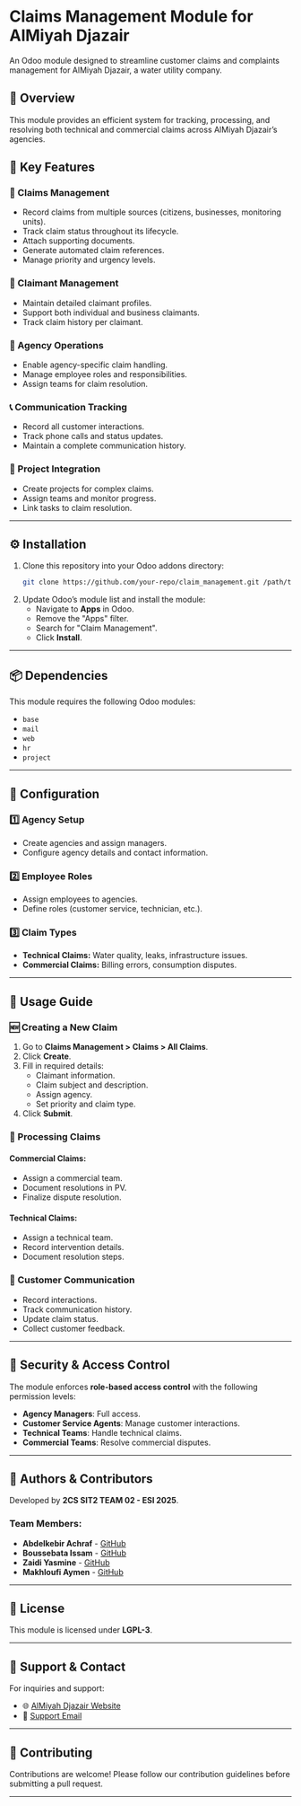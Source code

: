 # Claims Management Module for AlMiyah Djazair

An Odoo module designed to streamline customer claims and complaints management for AlMiyah Djazair, a water utility company.

## 📌 Overview
This module provides an efficient system for tracking, processing, and resolving both technical and commercial claims across AlMiyah Djazair’s agencies.

## 🚀 Key Features

### 📝 Claims Management
- Record claims from multiple sources (citizens, businesses, monitoring units).
- Track claim status throughout its lifecycle.
- Attach supporting documents.
- Generate automated claim references.
- Manage priority and urgency levels.

### 👤 Claimant Management
- Maintain detailed claimant profiles.
- Support both individual and business claimants.
- Track claim history per claimant.

### 🏢 Agency Operations
- Enable agency-specific claim handling.
- Manage employee roles and responsibilities.
- Assign teams for claim resolution.

### 📞 Communication Tracking
- Record all customer interactions.
- Track phone calls and status updates.
- Maintain a complete communication history.

### 📂 Project Integration
- Create projects for complex claims.
- Assign teams and monitor progress.
- Link tasks to claim resolution.

---
## ⚙️ Installation

1. Clone this repository into your Odoo addons directory:
   ```bash
   git clone https://github.com/your-repo/claim_management.git /path/to/odoo/addons
   ```
2. Update Odoo’s module list and install the module:
   - Navigate to **Apps** in Odoo.
   - Remove the "Apps" filter.
   - Search for "Claim Management".
   - Click **Install**.

---
## 📦 Dependencies
This module requires the following Odoo modules:
- `base`
- `mail`
- `web`
- `hr`
- `project`

---
## 🔧 Configuration

### 1️⃣ Agency Setup
- Create agencies and assign managers.
- Configure agency details and contact information.

### 2️⃣ Employee Roles
- Assign employees to agencies.
- Define roles (customer service, technician, etc.).

### 3️⃣ Claim Types
- **Technical Claims:** Water quality, leaks, infrastructure issues.
- **Commercial Claims:** Billing errors, consumption disputes.

---
## 📌 Usage Guide

### 🆕 Creating a New Claim
1. Go to **Claims Management > Claims > All Claims**.
2. Click **Create**.
3. Fill in required details:
   - Claimant information.
   - Claim subject and description.
   - Assign agency.
   - Set priority and claim type.
4. Click **Submit**.

### 🔄 Processing Claims
#### Commercial Claims:
- Assign a commercial team.
- Document resolutions in PV.
- Finalize dispute resolution.

#### Technical Claims:
- Assign a technical team.
- Record intervention details.
- Document resolution steps.

### 📢 Customer Communication
- Record interactions.
- Track communication history.
- Update claim status.
- Collect customer feedback.

---
## 🔐 Security & Access Control
The module enforces **role-based access control** with the following permission levels:
- **Agency Managers**: Full access.
- **Customer Service Agents**: Manage customer interactions.
- **Technical Teams**: Handle technical claims.
- **Commercial Teams**: Resolve commercial disputes.

---
## 👥 Authors & Contributors
Developed by **2CS SIT2 TEAM 02 - ESI 2025**.

### Team Members:
- **Abdelkebir Achraf** - [GitHub](https://github.com/aachraf94)
- **Boussebata Issam** - [GitHub](https://github.com/ISSAM2411)
- **Zaidi Yasmine** - [GitHub](https://github.com/yasmiinie)
- **Makhloufi Aymen** - [GitHub](https://github.com/AymenMakhloufi)

---
## 📜 License
This module is licensed under **LGPL-3**.

---
## 📧 Support & Contact
For inquiries and support:
- 🌐 [AlMiyah Djazair Website](https://almiyah-djazair.dz)
- 📩 [Support Email](mailto:support@almiyah-djazair.dz)

---
## 🤝 Contributing
Contributions are welcome! Please follow our contribution guidelines before submitting a pull request.

---

